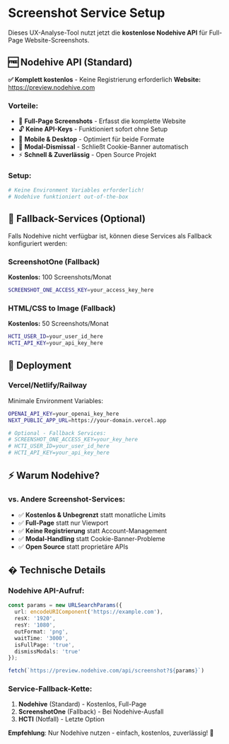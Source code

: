 # Screenshot Service Setup

Dieses UX-Analyse-Tool nutzt jetzt die **kostenlose Nodehive API** für Full-Page Website-Screenshots.

## 🆓 Nodehive API (Standard)

**✅ Komplett kostenlos** - Keine Registrierung erforderlich
**Website:** https://preview.nodehive.com

### Vorteile:
- 🎯 **Full-Page Screenshots** - Erfasst die komplette Website
- 🔓 **Keine API-Keys** - Funktioniert sofort ohne Setup  
- 📱 **Mobile & Desktop** - Optimiert für beide Formate
- 🍪 **Modal-Dismissal** - Schließt Cookie-Banner automatisch
- ⚡ **Schnell & Zuverlässig** - Open Source Projekt

### Setup:
```bash
# Keine Environment Variables erforderlich!
# Nodehive funktioniert out-of-the-box
```

## 🔄 Fallback-Services (Optional)

Falls Nodehive nicht verfügbar ist, können diese Services als Fallback konfiguriert werden:

### ScreenshotOne (Fallback)
**Kostenlos:** 100 Screenshots/Monat
```bash
SCREENSHOT_ONE_ACCESS_KEY=your_access_key_here
```

### HTML/CSS to Image (Fallback)  
**Kostenlos:** 50 Screenshots/Monat
```bash
HCTI_USER_ID=your_user_id_here
HCTI_API_KEY=your_api_key_here
```

## 🚀 Deployment

### Vercel/Netlify/Railway
Minimale Environment Variables:

```bash
OPENAI_API_KEY=your_openai_key_here
NEXT_PUBLIC_APP_URL=https://your-domain.vercel.app

# Optional - Fallback Services:
# SCREENSHOT_ONE_ACCESS_KEY=your_key_here
# HCTI_USER_ID=your_user_id_here  
# HCTI_API_KEY=your_api_key_here
```

## ⚡ Warum Nodehive?

### vs. Andere Screenshot-Services:
- ✅ **Kostenlos & Unbegrenzt** statt monatliche Limits
- ✅ **Full-Page** statt nur Viewport
- ✅ **Keine Registrierung** statt Account-Management  
- ✅ **Modal-Handling** statt Cookie-Banner-Probleme
- ✅ **Open Source** statt proprietäre APIs

## � Technische Details

### Nodehive API-Aufruf:
```typescript
const params = new URLSearchParams({
  url: encodeURIComponent('https://example.com'),
  resX: '1920',
  resY: '1080',
  outFormat: 'png',
  waitTime: '3000',
  isFullPage: 'true',
  dismissModals: 'true'
});

fetch(`https://preview.nodehive.com/api/screenshot?${params}`)
```

### Service-Fallback-Kette:
1. **Nodehive** (Standard) - Kostenlos, Full-Page
2. **ScreenshotOne** (Fallback) - Bei Nodehive-Ausfall  
3. **HCTI** (Notfall) - Letzte Option

**Empfehlung**: Nur Nodehive nutzen - einfach, kostenlos, zuverlässig! 🎯
